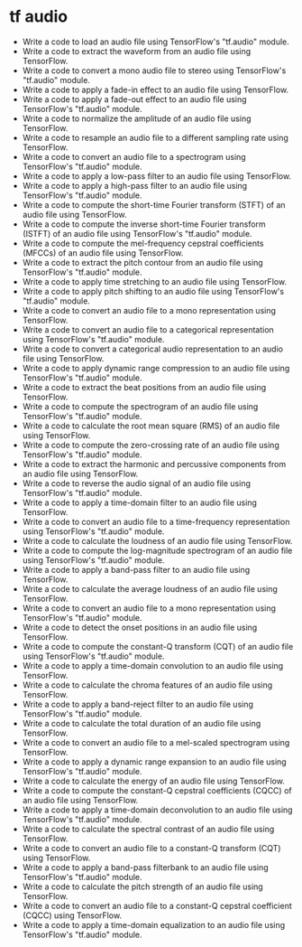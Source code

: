 # tf audio

- Write a code to load an audio file using TensorFlow's "tf.audio" module.
- Write a code to extract the waveform from an audio file using TensorFlow.
- Write a code to convert a mono audio file to stereo using TensorFlow's "tf.audio" module.
- Write a code to apply a fade-in effect to an audio file using TensorFlow.
- Write a code to apply a fade-out effect to an audio file using TensorFlow's "tf.audio" module.
- Write a code to normalize the amplitude of an audio file using TensorFlow.
- Write a code to resample an audio file to a different sampling rate using TensorFlow.
- Write a code to convert an audio file to a spectrogram using TensorFlow's "tf.audio" module.
- Write a code to apply a low-pass filter to an audio file using TensorFlow.
- Write a code to apply a high-pass filter to an audio file using TensorFlow's "tf.audio" module.
- Write a code to compute the short-time Fourier transform (STFT) of an audio file using TensorFlow.
- Write a code to compute the inverse short-time Fourier transform (ISTFT) of an audio file using TensorFlow's "tf.audio" module.
- Write a code to compute the mel-frequency cepstral coefficients (MFCCs) of an audio file using TensorFlow.
- Write a code to extract the pitch contour from an audio file using TensorFlow's "tf.audio" module.
- Write a code to apply time stretching to an audio file using TensorFlow.
- Write a code to apply pitch shifting to an audio file using TensorFlow's "tf.audio" module.
- Write a code to convert an audio file to a mono representation using TensorFlow.
- Write a code to convert an audio file to a categorical representation using TensorFlow's "tf.audio" module.
- Write a code to convert a categorical audio representation to an audio file using TensorFlow.
- Write a code to apply dynamic range compression to an audio file using TensorFlow's "tf.audio" module.
- Write a code to extract the beat positions from an audio file using TensorFlow.
- Write a code to compute the spectrogram of an audio file using TensorFlow's "tf.audio" module.
- Write a code to calculate the root mean square (RMS) of an audio file using TensorFlow.
- Write a code to compute the zero-crossing rate of an audio file using TensorFlow's "tf.audio" module.
- Write a code to extract the harmonic and percussive components from an audio file using TensorFlow.
- Write a code to reverse the audio signal of an audio file using TensorFlow's "tf.audio" module.
- Write a code to apply a time-domain filter to an audio file using TensorFlow.
- Write a code to convert an audio file to a time-frequency representation using TensorFlow's "tf.audio" module.
- Write a code to calculate the loudness of an audio file using TensorFlow.
- Write a code to compute the log-magnitude spectrogram of an audio file using TensorFlow's "tf.audio" module.
- Write a code to apply a band-pass filter to an audio file using TensorFlow.
- Write a code to calculate the average loudness of an audio file using TensorFlow.
- Write a code to convert an audio file to a mono representation using TensorFlow's "tf.audio" module.
- Write a code to detect the onset positions in an audio file using TensorFlow.
- Write a code to compute the constant-Q transform (CQT) of an audio file using TensorFlow's "tf.audio" module.
- Write a code to apply a time-domain convolution to an audio file using TensorFlow.
- Write a code to calculate the chroma features of an audio file using TensorFlow.
- Write a code to apply a band-reject filter to an audio file using TensorFlow's "tf.audio" module.
- Write a code to calculate the total duration of an audio file using TensorFlow.
- Write a code to convert an audio file to a mel-scaled spectrogram using TensorFlow.
- Write a code to apply a dynamic range expansion to an audio file using TensorFlow's "tf.audio" module.
- Write a code to calculate the energy of an audio file using TensorFlow.
- Write a code to compute the constant-Q cepstral coefficients (CQCC) of an audio file using TensorFlow.
- Write a code to apply a time-domain deconvolution to an audio file using TensorFlow's "tf.audio" module.
- Write a code to calculate the spectral contrast of an audio file using TensorFlow.
- Write a code to convert an audio file to a constant-Q transform (CQT) using TensorFlow.
- Write a code to apply a band-pass filterbank to an audio file using TensorFlow's "tf.audio" module.
- Write a code to calculate the pitch strength of an audio file using TensorFlow.
- Write a code to convert an audio file to a constant-Q cepstral coefficient (CQCC) using TensorFlow.
- Write a code to apply a time-domain equalization to an audio file using TensorFlow's "tf.audio" module.